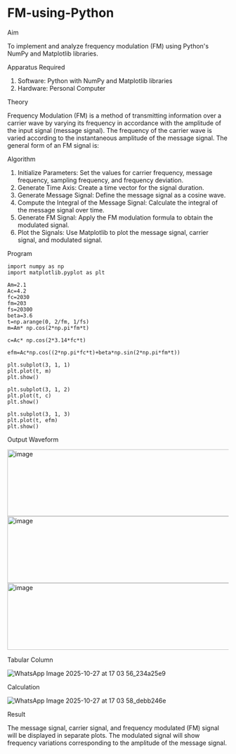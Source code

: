 # FM-using-Python

Aim


To implement and analyze frequency modulation (FM) using Python's NumPy and Matplotlib libraries. 

Apparatus Required

1.	Software: Python with NumPy and Matplotlib libraries
2.	Hardware: Personal Computer
  
Theory

Frequency Modulation (FM) is a method of transmitting information over a carrier wave by varying its frequency in accordance with the amplitude of the input signal (message signal). The frequency of the carrier wave is varied according to the instantaneous amplitude of the message signal. The general form of an FM signal is:



Algorithm


1.	Initialize Parameters: Set the values for carrier frequency, message frequency, sampling frequency, and frequency deviation.
2.	Generate Time Axis: Create a time vector for the signal duration.
3.	Generate Message Signal: Define the message signal as a cosine wave.
4.	Compute the Integral of the Message Signal: Calculate the integral of the message signal over time.
5.	Generate FM Signal: Apply the FM modulation formula to obtain the modulated signal.
6.	Plot the Signals: Use Matplotlib to plot the message signal, carrier signal, and modulated signal.

Program
```
import numpy as np
import matplotlib.pyplot as plt

Am=2.1
Ac=4.2
fc=2030
fm=203
fs=20300
beta=3.6
t=np.arange(0, 2/fm, 1/fs)
m=Am* np.cos(2*np.pi*fm*t)

c=Ac* np.cos(2*3.14*fc*t)

efm=Ac*np.cos((2*np.pi*fc*t)+beta*np.sin(2*np.pi*fm*t))

plt.subplot(3, 1, 1)
plt.plot(t, m)
plt.show()

plt.subplot(3, 1, 2)
plt.plot(t, c)
plt.show()

plt.subplot(3, 1, 3)
plt.plot(t, efm)
plt.show()
```

Output Waveform

<img width="552" height="152" alt="image" src="https://github.com/user-attachments/assets/7d597749-a277-4232-aea4-d1225199b2c3" />
<img width="565" height="152" alt="image" src="https://github.com/user-attachments/assets/2dd8c291-af3f-4e5a-a833-d11544bd9555" />
<img width="565" height="152" alt="image" src="https://github.com/user-attachments/assets/126a9b3e-bf73-42ed-aeb8-2e17300f088f" />

Tabular Column

![WhatsApp Image 2025-10-27 at 17 03 56_234a25e9](https://github.com/user-attachments/assets/885478a3-3e26-498f-a9b5-9bf466261b95)

Calculation

![WhatsApp Image 2025-10-27 at 17 03 58_debb246e](https://github.com/user-attachments/assets/83971005-5a9b-4fc6-8fdb-1aa9a6357fce)

Result


The message signal, carrier signal, and frequency modulated (FM) signal will be displayed in separate plots. The modulated signal will show frequency variations corresponding to the amplitude of the message signal.

